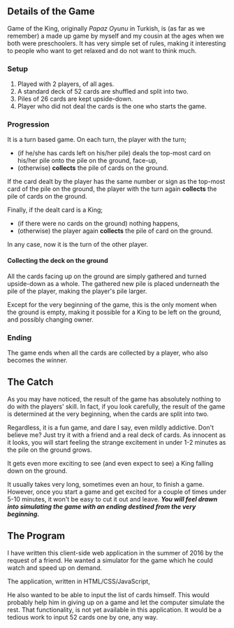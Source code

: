## Details of the Game

Game of the King, originally *Papaz Oyunu* in Turkish, is (as far as we remember) a made up game
by myself and my cousin at the ages when we both were preschoolers.
It has very simple set of rules, making it interesting to people who want to get relaxed and do not want to think much.

### Setup

1) Played with 2 players, of all ages.
2) A standard deck of 52 cards are shuffled and split into two.
3) Piles of 26 cards are kept upside-down.
4) Player who did not deal the cards is the one who starts the game.

### Progression

It is a turn based game. On each turn, the player with the turn;

- (if he/she has cards left on his/her pile) deals the top-most card on his/her pile onto the pile on the ground, face-up,
- (otherwise) **collects** the pile of cards on the ground.

If the card dealt by the player has the same number or sign as the top-most card of the pile on the ground,
the player with the turn again **collects** the pile of cards on the ground.

Finally, if the dealt card is a King;

- (if there were no cards on the ground) nothing happens,
- (otherwise) the player again **collects** the pile of card on the ground.

In any case, now it is the turn of the other player.

#### Collecting the deck on the ground

All the cards facing up on the ground are simply gathered and turned upside-down as a whole.
The gathered new pile is placed underneath the pile of the player, making the player's pile larger.

Except for the very beginning of the game, this is the only moment when the ground is empty,
making it possible for a King to be left on the ground, and possibly changing owner.

### Ending

The game ends when all the cards are collected by a player, who also becomes the winner.

## The Catch

As you may have noticed, the result of the game has absolutely nothing to do with the players' skill.
In fact, if you look carefully, the result of the game is determined at the very beginning, when the cards are split into two.

Regardless, it is a fun game, and dare I say, even mildly addictive.
Don't believe me? Just try it with a friend and a real deck of cards.
As innocent as it looks, you will start feeling the strange excitement in under 1-2 minutes as the pile on the ground grows.

It gets even more exciting to see (and even expect to see) a King falling down on the ground.

It usually takes very long, sometimes even an hour, to finish a game.
However, once you start a game and get excited for a couple of times under 5-10 minutes,
it won't be easy to cut it out and leave.
***You will feel drawn into simulating the game with an ending destined from the very beginning.***

## The Program

I have written this client-side web application in the summer of 2016 by the request of a friend.
He wanted a simulator for the game which he could watch and speed up on demand.

The application, written in HTML/CSS/JavaScript, 

He also wanted to be able to input the list of cards himself. This would probably help him in giving up on a game
and let the computer simulate the rest. That functionality, is not yet available in this application.
It would be a tedious work to input 52 cards one by one, any way.
